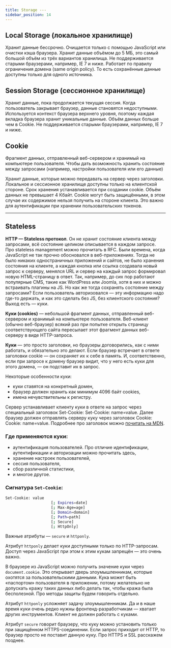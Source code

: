 ```yaml
---
title: Storage ---
sidebar_position: 14
---
```


## Local Storage (локальное хранилище)

Хранит данные бессрочно.
Очищается только с помощью JavaScript или очистки кэша браузера.
Хранит данные объёмом до 5 МБ, это самый большой объём из трёх вариантов хранилища.
Не поддерживается старыми браузерами, например, IE 7 и ниже.
Работает по правилу ограничения домена (same origin policy). То есть сохранённые данные доступны только для одного источника.

## Session Storage (сессионное хранилище)

Хранит данные, пока продолжается текущая сессия. Когда пользователь закрывает браузер, данные становятся недоступными.
Используется контекст браузера верхнего уровня, поэтому каждая вкладка браузера хранит уникальные данные.
Объём данных больше чем в Cookie.
Не поддерживается старыми браузерами, например, IE 7 и ниже.

## Cookie

Фрагмент данных, отправленный веб-сервером и хранимый на компьютере пользователя. Чтобы дать возможность хранить состояние между запросами (например, настройки пользователя или его данные)

Хранит данные, которые можно передавать на сервер через заголовки.
Локальное и сессионное хранилище доступны только на клиентской стороне.
Срок хранения устанавливается при создании cookie.
Объём данных не превышает 4 Кбайт.
Cookie могут быть защищёнными, в этом случае их содержимое нельзя получить на стороне клиента. Это важно для аутентификации при хранении пользовательских токенов.

***

## Stateless

**HTTP — Stateless протокол**. Он не хранит состояние клиента между запросами, всё состояние целиком описывается в каждом запросе. Про stateless management можно прочитать в RFC.
Были времена, когда JavaScript не так прочно обосновался в веб-приложениях. Тогда не было никаких одностраничных приложений и сайтов, не было хранения состояния на клиенте, а каждая кнопка или ссылка создавала новый запрос к серверу, менялся URL и сервер на каждый запрос формировал новую HTML-страницу в ответ. Так, например, до сих пор работают популярные CMS, такие как WordPress или Joomla, хотя в них и можно встраивать плагины на JS.
Но как же тогда сохранять состояние между запросами? Если пользователь авторизовался — эту информацию надо где-то держать, и как это сделать без JS, без клиентского состояния? Выход есть — куки.

**Куки (cookies)** — небольшой фрагмент данных, отправленный веб-сервером и хранимый на компьютере пользователя. Веб-клиент (обычно веб-браузер) всякий раз при попытке открыть страницу соответствующего сайта пересылает этот фрагмент данных веб-серверу в виде HTTP-запроса.

**Куки** — это просто заголовки, но браузеры договорились, как с ними работать, и обязательно это делают. Если браузер встречает в ответе заголовки cookie — он сохраняет их к себе в память. И, соответственно, если при запросе к домену браузер видит, что у него есть куки для этого домена, — он подставит их в запрос.

Некоторые особенности куки: 

- куки ставятся на конкретный домен,
- браузер должен хранить как минимум 4096 байт cookies,
- имена нечувствительны к регистру.

Сервер устанавливает клиенту куки в ответе на запрос через специальный заголовок Set-Cookie: Set-Cookie: name=value. Далее браузер должен отправлять серверу куку через заголовок Cookie: Cookie: name=value.
Подробнее про заголовок можно [почитать на MDN](https://developer.mozilla.org/en-US/docs/Web/HTTP/Headers/Set-Cookie).

### Где применяются куки:

- аутентификация пользователей. Про отличие идентификации, аутентификации и авторизации можно прочитать здесь,
- хранение настроек пользователей,
- сессия пользователя,
- сбор различной статистики,
- и многое другое.

### Сигнатура ```Set-Cookie```:

```bash
Set-Cookie: value                 
                    [; Expires=date]
                    [; Max-Age=age]
                    [; Domain=domain]
                    [; Path=path]
                    [; Secure]
                    [; HttpOnly] 
```

Важные атрибуты — ```secure``` и ```httponly```.

Атрибут ```httponly``` делает куки доступными только по HTTP-запросам. Доступ через JavaScript при этом к этим кукам запрещён — это очень важно.

В браузере из JavaScript можно получить значение куки через ```document.cookie```. Это открывает дверь злоумышленникам, которые охотятся за пользовательскими данными. Кука может быть «паспортом» пользователя в приложении, потому желательно не допускать кражу таких данных либо делать так, чтобы кража была бесполезной. Про методы защиты будем говорить отдельно. 

Атрибут ```httponly``` усложняет задачу злоумышленникам. Да и в наше время куки очень редко нужны фронтенд-разработчикам — хватает других инструментов. Клиент не должен работать с куками.

Атрибут ```secure``` говорит браузеру, что куку можно установить только при защищённом HTTPS-соединении. Если запрос приходит от HTTP, то браузер просто не поставит данную куку. Про HTTPS и SSL расскажем позднее.
